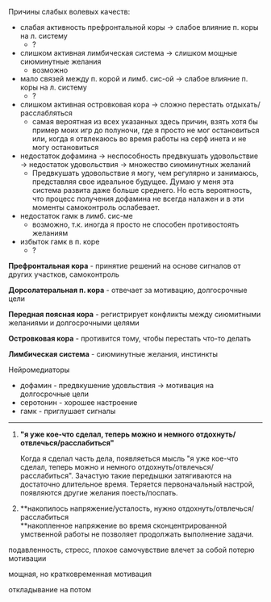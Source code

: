 Причины слабых волевых качеств:

* слабая активность префронтальной коры -&gt; слабое влияние п. коры на л. систему
  * ?
* слишком активная лимбическая система -&gt; слишком мощные сиюминутные желания
  * возможно
* мало связей между п. корой и лимб. сис-ой -&gt; слабое влияние п. коры на л. систему
  * ?
* слишком активная островковая кора -&gt; сложно перестать отдыхать/расслабляться
  * самая вероятная из всех указанных здесь причин, взять хотя бы пример моих игр до полуночи, где я просто не мог остановиться или, когда я отвлекаюсь во время работы на серф инета и не могу остановиться
* недостаток дофамина -&gt; неспособность предвкушать удовольствие -&gt; недостаток удовольствия -&gt; множество сиюминутных желаний
  * Предвкушать удовольствие я могу, чем регулярно и занимаюсь, представляя свое идеальное будущее. Думаю у меня эта система развита даже больше среднего. Но есть вероятность, что процесс получения дофамина не всегда налажен и в эти моменты самоконтроль ослабевает. 
* недостаток гамк в лимб. сис-ме
  * возможно, т.к. иногда я просто не способен противостоять желаниям
* избыток гамк в п. коре
  * ?

**Префронтальная кора** - принятие решений на основе сигналов от других участков, самоконтроль

**Дорсолатеральная п. кора** - отвечает за мотивацию, долгосрочные цели

**Передная поясная кора** - регистрирует конфликты между сиюмитными желаниями и долгосрочными целями

**Островковая кора** - противится тому, чтобы перестать что-то делать

**Лимбическая система** - сиюминутные желания, инстинкты

Нейромедиаторы

* дофамин - предвкушение удовльствия -&gt; мотивация на долгосрочные цели
* серотонин - хорошее настроение
* гамк - приглушает сигналы

---

1. **"я уже кое-что сделал, теперь можно и немного отдохнуть/отвлечься/расслабиться"**

   Когда я сделал часть дела, появляеться мысль "я уже кое-что сделал, теперь можно и немного отдохнуть/отвлечься/расслабиться". Зачастую такие передышки затягиваются на достаточно длительное время. Теряется первоначальный настрой, появляются другие желания поесть/поспать.

2. **накопилось напряжение/усталость, нужно отдохнуть/отвлечься/расслабиться  
**накопленное напряжение во время сконцентрированной умственной работы не позволяет продолжать выполнение задачи.

подавленность, стресс, плохое самочувствие влечет за собой потерю мотивации

мощная, но кратковременная мотивация

откладывание на потом

